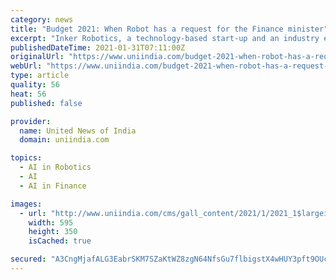 ```yaml
---
category: news
title: "Budget 2021: When Robot has a request for the Finance minister"
excerpt: "Inker Robotics, a technology-based start-up and an industry expert in the field of Automation are developers of ALTON, an indigenously developed Humanoid Robot."
publishedDateTime: 2021-01-31T07:11:00Z
originalUrl: "https://www.uniindia.com/budget-2021-when-robot-has-a-request-for-the-finance-minister/east/news/2306069.html"
webUrl: "https://www.uniindia.com/budget-2021-when-robot-has-a-request-for-the-finance-minister/east/news/2306069.html"
type: article
quality: 56
heat: 56
published: false

provider:
  name: United News of India
  domain: uniindia.com

topics:
  - AI in Robotics
  - AI
  - AI in Finance

images:
  - url: "http://www.uniindia.com/cms/gall_content/2021/1/2021_1$largeimg31_Jan_2021_135413200.jpg"
    width: 595
    height: 350
    isCached: true

secured: "A3CngMjafALG3EabrSKM7SZaKtWZ8zgN64NfsGu7flbigstX4wHUY3pft9OUc7CmVNJq4V8ZSUN3dYDrBbaqMoiMXzAosFfOeiPyZNyLV3XjomKe+5eohzBI8dy0A0PBq1XYcp/P1c7j7ZrLuEzatFR9d6Bw99bjJAn17WDsl8cWb1i9Z8uotMlVjsCzVT7XnAlM6axbM+IoI9W25dl9jbXEN+4F+Yfz87eVic2eHXDloSwYas/u4oUN23FDweJhoGTf/+1UjCVZuQ5AsAkHaXFtj0vCS10uxug/e+A4ERrTq1+sIaOPyS1y8Ts+chR+QjkvZ5yBHsNaUtXHyZlakg+urRzU1U+HU/nsCndLAc8=;Exe8nBE1HurqT/R7z0/r4w=="
---
```


